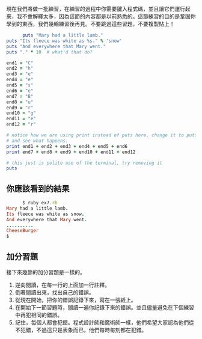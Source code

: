現在我們將做一批練習，在練習的過程中你需要鍵入程式碼，並且讓它們運行起來，我不會解釋太多，因為這節的內容都是以前熟悉的。這節練習的目的是鞏固你學到的東西，我們幾輪練習後再見。不要跳過這些習題，不要複製貼上！

```rb
      puts "Mary had a little lamb."
puts "Its fleece was white as %s." % 'snow'
puts "And everywhere that Mary went."
puts "." * 10  # what'd that do?

end1 = "C"
end2 = "h"
end3 = "e"
end4 = "e"
end5 = "s"
end6 = "e"
end7 = "B"
end8 = "u"
end9 = "r"
end10 = "g"
end11 = "e"
end12 = "r"

# notice how we are using print instead of puts here. change it to puts
# and see what happens.
print end1 + end2 + end3 + end4 + end5 + end6
print end7 + end8 + end9 + end10 + end11 + end12

# this just is polite use of the terminal, try removing it
puts

```

## 你應該看到的結果

```rb
      $ ruby ex7.rb
Mary had a little lamb.
Its fleece was white as snow.
And everywhere that Mary went.
..........
CheeseBurger
$

```

## 加分習題

接下來幾節的加分習題是一樣的。

1.  逆向閱讀，在每一行的上面加一行註釋。
2.  倒著閱讀出來，找出自己的錯誤。
3.  從現在開始，把你的錯誤記錄下來，寫在一張紙上。
4.  在開始下一節習題時，閱讀一遍你記錄下來的錯誤。並且儘量避免在下個練習中再犯相同的錯誤。
5.  記住，每個人都會犯錯。程式設計師和魔術師一樣，他們希望大家認為他們從不犯錯，不過這只是表象而已，他們每時每刻都在犯錯。